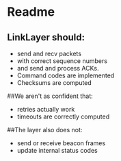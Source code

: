 Readme
============
## LinkLayer should:
- send and recv packets
- with correct sequence numbers
- and send and process ACKs.
- Command codes are implemented
- Checksums are computed

##We aren't as confident that:
- retries actually work
- timeouts are correctly computed


##The layer also does not:
- send or receive beacon frames
- update internal status codes